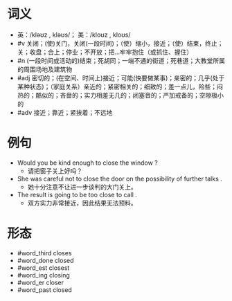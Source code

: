 # 词义
- 英：/kləʊz , kləʊs/； 美：/kloʊz , kloʊs/
- #v 关闭；(使)关门，关闭(一段时间)；（使）缩小，接近；（使）结束，终止；关；收盘；合上；停业；不开放；把…牢牢抱住（或抓住、握住）
- #n (一段时间或活动的)结束；死胡同；一端不通的街道；死巷道；大教堂所属的周围场地及建筑物
- #adj 密切的；(在空间、时间上)接近；可能(快要做某事)；亲密的；几乎(处于某种状态)；（家庭关系）亲近的；紧密相关的；细致的；差一点儿，险些；闷热的；酷似的；吝啬的；实力相差无几的；闭塞音的；严加戒备的；空隙极小的
- #adv 接近；靠近；紧挨着；不远地
# 例句
- Would you be kind enough to close the window ?
	- 请把窗子关上好吗？
- She was careful not to close the door on the possibility of further talks .
	- 她十分注意不让进一步谈判的大门关上。
- The result is going to be too close to call .
	- 双方实力非常接近，因此结果无法预料。
# 形态
- #word_third closes
- #word_done closed
- #word_est closest
- #word_ing closing
- #word_er closer
- #word_past closed
